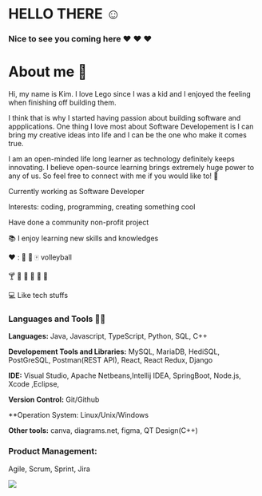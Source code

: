 # HELLO THERE  :relaxed:

### Nice to see you coming here :heart: :heart: :heart:

# About me :girl:

Hi, my name is Kim. I love Lego since I was a kid and I enjoyed the feeling when finishing off building them.

I think that is why I started having passion about building software and appplications. One thing I love most about Software Developement is I can bring my creative ideas into life and I can be the one who make it comes true. 

I am an open-minded life long learner as technology definitely keeps innovating. I believe open-source learning brings extremely huge power to any of us. So feel free to connect with me if you would like to!  :sparkling_heart:


Currently working as Software Developer

Interests: coding, programming, creating something cool 

Have done a community non-profit project 


📚 I enjoy learning new skills and knowledges

:hearts: :  :bicyclist: :tennis: :mahjong: volleyball 
    
:cocktail: :sushi: :egg: :egg: :cherries: :strawberry:

💻 Like tech stuffs


### Languages and Tools ✍🏻


**Languages:** Java, Javascript, TypeScript, Python, SQL, C++ 

**Developement Tools and Libraries:**  MySQL, MariaDB, HediSQL, PostGreSQL, Postman(REST API), React, React Redux, Django

**IDE:**   Visual Studio, Apache Netbeans,Intellij IDEA, SpringBoot, Node.js, Xcode ,Eclipse, 

**Version Control:** Git/Github

**Operation System: Linux/Unix/Windows

**Other tools:** canva, diagrams.net, figma, QT Design(C++)

### Product Management: 
Agile, Scrum, Sprint, Jira



<img src="{https://img.shields.io/badge/LinkedIn-0077B5?style=for-the-badge&logo=linkedin&logoColor=white}" />





